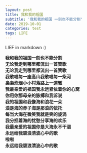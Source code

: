 ```yaml
---
layout: post
title: 我和我的祖国
subtitle: '我和我的祖国 一刻也不能分割'
date: 2019-10-01
categories: test
tags: LIFE 
---
```


LIEF in markdown :)

**我和我的祖国一刻也不能分割**  
**无论我走到哪里都流出一首赞歌**  
**无论我走到哪里都流出一首赞歌**  
**我歌唱每一座高山我歌唱每一条河**  
**袅袅炊烟小小村落路上一道辙**  
**我最亲爱的祖国我永远紧依着你的心窝**  
**你用你那母亲的脉搏和我诉说**  
**我的祖国和我像海和浪花一朵**  
**浪是海的赤子海是那浪的依托**  
**每当大海在微笑我就是笑的旋涡**  
**我分担着海的忧愁分享海的欢乐**  
**我最亲爱的祖国你是大海永不干涸**  
**永远给我碧浪清波心中的歌**  
**啦啦**  
**永远给我碧浪清波心中的歌**  
